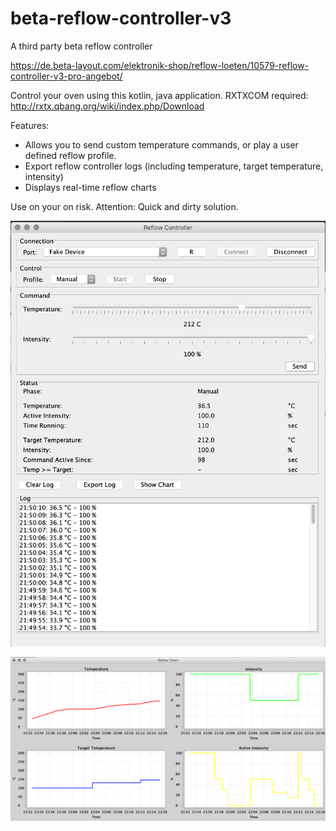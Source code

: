 # beta-reflow-controller-v3
A third party beta reflow controller

https://de.beta-layout.com/elektronik-shop/reflow-loeten/10579-reflow-controller-v3-pro-angebot/

Control your oven using this kotlin, java application. 
RXTXCOM required: http://rxtx.qbang.org/wiki/index.php/Download

Features:
* Allows you to send custom temperature commands, or play a user defined reflow profile.
* Export reflow controller logs (including temperature, target temperature, intensity)
* Displays real-time reflow charts

Use on your on risk. Attention: Quick and dirty solution.

![alt text](https://github.com/mfussi/beta-reflow-controller-v3/blob/master/screenshots/mainscreen.png "Main Window")

![alt text](https://github.com/mfussi/beta-reflow-controller-v3/blob/master/screenshots/chart.png "Charts")

